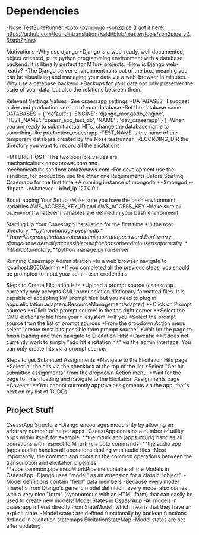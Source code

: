 # Dependencies


-Nose TestSuiteRunner
-boto
-pymongo
-sph2pipe (I got it here: https://github.com/foundintranslation/Kaldi/blob/master/tools/sph2pipe_v2.5/sph2pipe)

Motivations
-Why use django
*Django is a web-ready, well documented, object oriented, pure python programming environment with a database backend. It is literally perfect for MTurk projects.
-How is Django web-ready?
*The Django server environment runs out of the box, meaning you can be visualizing and managing your data via a web-browser in minutes.
-Why use a database backend
*Backups for your data not only preserver the state of your data, but also the relations between them.

Relevant Settings Values
-See csaesrapp.settings
*DATABASES
-I suggest a dev and production version of your database
-Set the database name
DATABASES = {
    'default': {
        'ENGINE': 'django_mongodb_engine',
        'TEST_NAME': 'cseasr_app_test_db',
        'NAME' : 'dev_csaesrapp'
    }
} 
-When you are ready to submit actual HITs, change the database name to something like production_csaesrapp
-TEST_NAME is the name of the temporary database created by the Nose testrunner
-RECORDING_DIR the directory you want to record all the elicitations

*MTURK_HOST
-The two possible values are mechanicalturk.amazonaws.com and mechanicalturk.sandbox.amazonaws.com
-For development use the sandbox, for production use the other one
Requirements Before Starting Csaesrapp for the first time
*A running instance of mongodb
**$mongod --dbpath ~/whatever --bind_ip 127.0.0.1

Boostrapping Your Setup
-Make sure you have the bash environment variables AWS_ACCESS_KEY_ID and AWS_ACCESS_KEY
-Make sure all os.environ['whatever'] variables are defined in your bash environment

Starting Up Your Csaesrapp Installation for the first time
*In the root directory, 
**$python manage.py syncdb
**You will be prompted to create an admin user and password. Don't worry, django isn't externally accessible out of the box so the admin user is a formality.
*In the root directory,
**$python manage.py runserver

Running Csaesrapp Administration
*In a web browser navigate to localhost:8000/admin
*If you completed all the previous steps, you should be prompted to input your admin user credentials

Steps to Create Elicitation Hits
*Upload a prompt source (csaesrapp currently only accepts CMU pronunciation dictionary formatted files. It is capable of accepting RM prompt files but you need to plug in apps.elicitation.adapters.ResourceManagementAdapter)
**Click on Prompt sources
**Click 'add prompt source' in the top right corner
**Select the CMU dictionary file from your filesystem
**If you 
*Select the prompt source from the list of prompt sources
*From the dropdown Action menu select "create most hits possible from prompt source"
*Wait for the page to finish loading and then navigate to Elicitation Hits!
*Caveats:
**It does not currently work to simply "add hit elicitation hit" via the admin interface. You can only create hits via a prompt source.

Steps to get Submitted Assignments
*Navigate to the Elicitation Hits page
*Select all the hits via the checkbox at the top of the list
*Select "Get hit submitted assignments" from the dropdown Action menu.
*Wait for the page to finish loading and navigate to the Elicitation Assignments page
*Caveats:
**You cannot currently approve assignments via the app, that's next on my list of TODOs

Project Stuff
-------------
CseasrApp Structure
-Django encourages modularity by allowing an arbitrary number of helper apps
-CsaesrApp contains a number of utility apps within itself, for example:
**the mturk app (apps.mturk) handles all operations with respect to MTurk (via boto commands)
**the audio app (apps.audio) handles all operations dealing with audio files
-Most importantly, the common app contains the common operations between the transcription and elicitation pipelines
**apps.common.pipelines.MturkPipeline contains all the 
Models in CsaesrApp
-Django uses "model" as an extension for a classic "object".
-Model definitions contain "field" data members
-Because every model inheret's from Django's generic model definition, every model also comes with a very nice "form" (synonomous with an HTML form) that can easily be used to create new models!
Model States in CsaesrApp
-All models in csaesrapp inheret directly from StateModel, which means that they have an explicit state.
-Model states are defined functionally by boolean functions defined in elicitation.statemaps.ElicitationStateMap
-Model states are set after updating 
